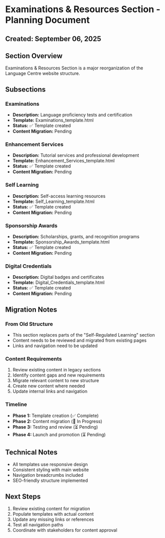 # Examinations & Resources Section - Planning Document

## Created: September 06, 2025

## Section Overview
Examinations & Resources Section is a major reorganization of the Language Centre website structure.

## Subsections

### Examinations
- **Description:** Language proficiency tests and certification
- **Template:** Examinations_template.html
- **Status:** ✅ Template created
- **Content Migration:** Pending

### Enhancement Services
- **Description:** Tutorial services and professional development
- **Template:** Enhancement_Services_template.html
- **Status:** ✅ Template created
- **Content Migration:** Pending

### Self Learning
- **Description:** Self-access learning resources
- **Template:** Self_Learning_template.html
- **Status:** ✅ Template created
- **Content Migration:** Pending

### Sponsorship Awards
- **Description:** Scholarships, grants, and recognition programs
- **Template:** Sponsorship_Awards_template.html
- **Status:** ✅ Template created
- **Content Migration:** Pending

### Digital Credentials
- **Description:** Digital badges and certificates
- **Template:** Digital_Credentials_template.html
- **Status:** ✅ Template created
- **Content Migration:** Pending


## Migration Notes

### From Old Structure
- This section replaces parts of the "Self-Regulated Learning" section
- Content needs to be reviewed and migrated from existing pages
- Links and navigation need to be updated

### Content Requirements
1. Review existing content in legacy sections
2. Identify content gaps and new requirements
3. Migrate relevant content to new structure
4. Create new content where needed
5. Update internal links and navigation

### Timeline
- **Phase 1:** Template creation (✅ Complete)
- **Phase 2:** Content migration (🔄 In Progress)
- **Phase 3:** Testing and review (⏳ Pending)
- **Phase 4:** Launch and promotion (⏳ Pending)

## Technical Notes
- All templates use responsive design
- Consistent styling with main website
- Navigation breadcrumbs included
- SEO-friendly structure implemented

## Next Steps
1. Review existing content for migration
2. Populate templates with actual content
3. Update any missing links or references
4. Test all navigation paths
5. Coordinate with stakeholders for content approval

